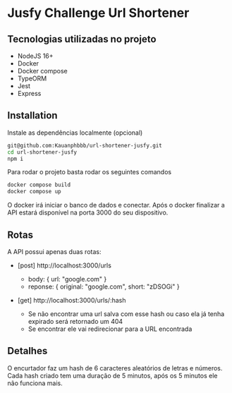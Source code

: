 # Jusfy Challenge Url Shortener

## Tecnologias utilizadas no projeto

- NodeJS 16+
- Docker
- Docker compose
- TypeORM
- Jest
- Express

## Installation
Instale as dependências localmente (opcional)

```sh
git@github.com:Kauanphbbb/url-shortener-jusfy.git
cd url-shortener-jusfy
npm i
```

Para rodar o projeto basta rodar os seguintes comandos

```sh
docker compose build
docker compose up
```

O docker irá iniciar o banco de dados e conectar. Após o docker finalizar a API estará disponível na porta 3000 do seu dispositivo.

## Rotas
A API possui apenas duas rotas:
- [post] http://localhost:3000/urls
  - body: {
      url: "google.com"
  }
  - reponse: {
     original: "google.com",
     short: "zDSOGi"
 }

- [get] http://localhost:3000/urls/:hash
    - Se não encontrar uma url salva com esse hash ou caso ela já tenha expirado será retornado um 404
    - Se encontrar ele vai redirecionar para a URL encontrada

## Detalhes
O encurtador faz um hash de 6 caracteres aleatórios de letras e números. Cada hash criado tem uma duração de 5 minutos, após os 5 minutos ele não funciona mais.
